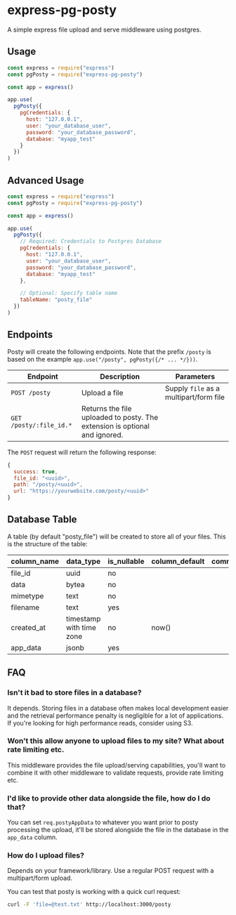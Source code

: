 # express-pg-posty

A simple express file upload and serve middleware using postgres.

## Usage

```javascript
const express = require("express")
const pgPosty = require("express-pg-posty")

const app = express()

app.use(
  pgPosty({
    pgCredentials: {
      host: "127.0.0.1",
      user: "your_database_user",
      password: "your_database_password",
      database: "myapp_test"
    }
  })
)
```

## Advanced Usage

```javascript
const express = require("express")
const pgPosty = require("express-pg-posty")

const app = express()

app.use(
  pgPosty({
    // Required: Credentials to Postgres Database
    pgCredentials: {
      host: "127.0.0.1",
      user: "your_database_user",
      password: "your_database_password",
      database: "myapp_test"
    },

    // Optional: Specify table name
    tableName: "posty_file"
  })
)
```

## Endpoints

Posty will create the following endpoints. Note that the prefix `/posty` is based on the example `app.use("/posty", pgPosty({/* ... */}))`.

| Endpoint                | Description                                                                | Parameters                             |
| ----------------------- | -------------------------------------------------------------------------- | -------------------------------------- |
| `POST /posty`           | Upload a file                                                              | Supply `file` as a multipart/form file |
| `GET /posty/:file_id.*` | Returns the file uploaded to posty. The extension is optional and ignored. |                                        |

The `POST` request will return the following response:

```javascript
{
  success: true,
  file_id: "<uuid>",
  path: "/posty/<uuid>",
  url: "https://yourwebsite.com/posty/<uuid>"
}
```

## Database Table

A table (by default "posty_file") will be created to store all of your files. This is the structure of the table:

| column_name | data_type                | is_nullable | column_default | comment |
| ----------- | ------------------------ | ----------- | -------------- | ------- |
| file_id     | uuid                     | no          |                |         |
| data        | bytea                    | no          |                |         |
| mimetype    | text                     | no          |                |         |
| filename    | text                     | yes         |                |         |
| created_at  | timestamp with time zone | no          | now()          |         |
| app_data    | jsonb                    | yes         |                |         |

## FAQ

### Isn't it bad to store files in a database?

It depends. Storing files in a database often makes local development easier and the retrieval performance penalty is negligible for a lot of applications. If you're looking for high performance reads, consider using S3.

### Won't this allow anyone to upload files to my site? What about rate limiting etc.

This middleware provides the file upload/serving capabilities, you'll want to combine it with other middleware to validate requests, provide rate limiting etc.

### I'd like to provide other data alongside the file, how do I do that?

You can set `req.postyAppData` to whatever you want prior to posty processing the upload, it'll be stored alongside the file in the database in the `app_data` column.

### How do I upload files?

Depends on your framework/library. Use a regular POST request with a multipart/form upload.

You can test that posty is working with a quick curl request:

```bash
curl -F 'file=@test.txt' http://localhost:3000/posty
```
